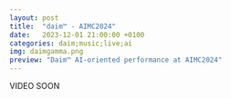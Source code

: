 ```yaml
---
layout: post
title:  "daim™ - AIMC2024"
date:   2023-12-01 21:00:00 +0100
categories: daim;music;live;ai
img: daimgamma.png
preview: "Daim™ AI-oriented performance at AIMC2024"
---
```


VIDEO SOON